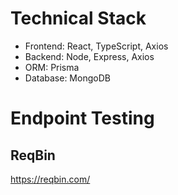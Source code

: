 # Technical Stack

- Frontend: React, TypeScript, Axios
- Backend: Node, Express, Axios
- ORM: Prisma
- Database: MongoDB

# Endpoint Testing

## ReqBin

https://reqbin.com/